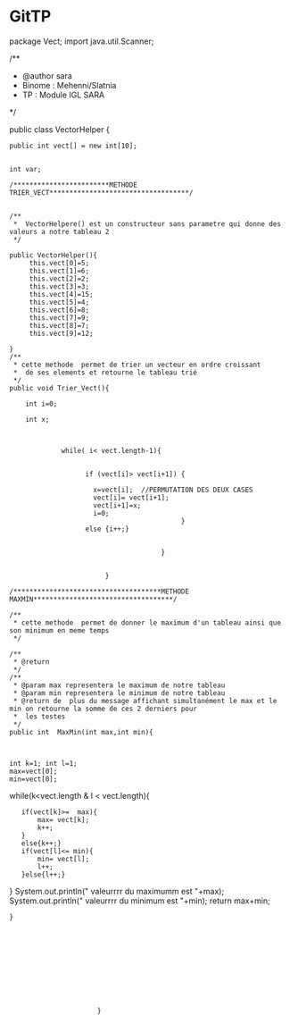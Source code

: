 # GitTP
package Vect;
import java.util.Scanner;


/**
 * @author sara
 * Binome : Mehenni/Slatnia
 * TP : Module IGL SARA

 */

public class VectorHelper {
	
	public int vect[] = new int[10];
	
	
	int var;
	
	/************************METHODE TRIER_VECT***********************************/
	
	 
	/**
	 *  VectorHelpere() est un constructeur sans parametre qui donne des valeurs a notre tableau 2
	 */
	
	public VectorHelper(){
		 this.vect[0]=5;
		 this.vect[1]=6;
		 this.vect[2]=2;
	     this.vect[3]=3;
	     this.vect[4]=15;
	     this.vect[5]=4;
		 this.vect[6]=8;
	     this.vect[7]=9;
		 this.vect[8]=7;
		 this.vect[9]=12;
		
	}
	/**
	 * cette methode  permet de trier un vecteur en ordre croissant
	 *  de ses elements et retourne le tableau trié
	 */
	public void Trier_Vect(){
		
		int i=0;
		
	    int x;
	    
		
	    
	             while( i< vect.length-1){
      	    	
	    
	                   if (vect[i]> vect[i+1]) { 
	    
	                     x=vect[i];  //PERMUTATION DES DEUX CASES
	    		         vect[i]= vect[i+1];
	    		         vect[i+1]=x;
	    		         i=0;
	    	                                   }
	                   else {i++;}
	  
	    
	                                      }
		
		
                         	}

	/*************************************METHODE MAXMIN***********************************/
	
	/**
	 * cette methode  permet de donner le maximum d'un tableau ainsi que son minimum en meme temps 
	 */
	
	/**
	 * @return
	 */
	/**
	 * @param max representera le maximum de notre tableau
	 * @param min representera le minimum de notre tableau
	 * @return de  plus du message affichant simultanément le max et le min on retourne la somme de ces 2 derniers pour
	 *  les testes
	 */
	public int  MaxMin(int max,int min){
		
		
	
	int k=1; int l=1;	
	max=vect[0];
	min=vect[0];
	
   while(k<vect.length & l < vect.length){
	  
	   if(vect[k]>=  max){
		   max= vect[k];
		   k++;
	   }
	   else{k++;}
	   if(vect[l]<= min){
		   min= vect[l];
		   l++;
	   }else{l++;}
	   
	   
	   
   }
	System.out.println(" valeurrrr du maximumm est "+max);	
	System.out.println(" valeurrrr du minimum   est "+min);	
	return max+min;

	
	
		
	}
	
	
	
	
	
	
	
	
	
	

                          }
